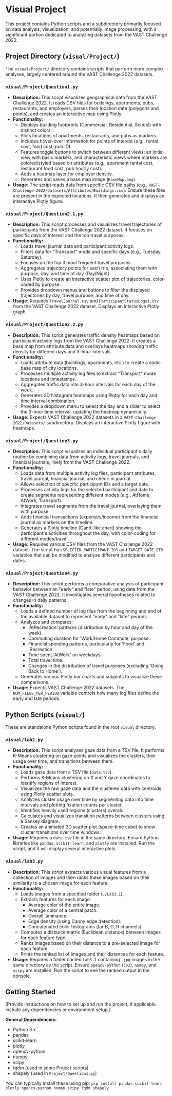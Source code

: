 # Visual Project

This project contains Python scripts and a subdirectory primarily focused on data analysis, visualization, and potentially image processing, with a significant portion dedicated to analyzing datasets from the VAST Challenge 2022.

## Project Directory (`visual/Project/`)

The `visual/Project/` directory contains scripts that perform more complex analyses, largely centered around the VAST Challenge 2022 datasets.

### `visual/Project/Question1.py`

- **Description:** This script visualizes geographical data from the VAST Challenge 2022. It reads CSV files for buildings, apartments, pubs, restaurants, and employers, parses their location data (polygons and points), and creates an interactive map using Plotly.
- **Functionality:**
  - Displays building footprints (Commercial, Residential, School) with distinct colors.
  - Plots locations of apartments, restaurants, and pubs as markers.
  - Includes hover-over information for points of interest (e.g., rental cost, food cost, pub ID).
  - Features toggle buttons to switch between different views: an initial view with basic markers, and characteristic views where markers are colored/styled based on attributes (e.g., apartment rental cost, restaurant food cost, pub hourly cost).
  - Adds a heatmap layer for employer density.
  - Generates and saves a base map image (`BaseMap.png`).
- **Usage:** The script reads data from specific CSV file paths (e.g., `VAST-Challenge-2022/Datasets/Attributes/Buildings.csv`). Ensure these files are present in the expected locations. It then generates and displays an interactive Plotly figure.

### `visual/Project/Question2.1.py`

- **Description:** This script processes and visualizes travel trajectories of participants from the VAST Challenge 2022 dataset. It focuses on specific days of interest and the top travel purposes.
- **Functionality:**
  - Loads travel journal data and participant activity logs.
  - Filters data for "Transport" mode and specific days (e.g., Tuesday, Saturday).
  - Focuses on the top 3 most frequent travel purposes.
  - Aggregates trajectory points for each trip, associating them with purpose, day, and time of day (Day/Night).
  - Uses Plotly to create an interactive scatter plot of trajectories, color-coded by purpose.
  - Provides dropdown menus and buttons to filter the displayed trajectories by day, travel purpose, and time of day.
- **Usage:** Requires `TravelJournal.csv` and `ParticipantStatusLogs1.csv` from the VAST Challenge 2022 dataset. Displays an interactive Plotly graph.

### `visual/Project/Question2.2.py`

- **Description:** This script generates traffic density heatmaps based on participant activity logs from the VAST Challenge 2022. It creates a base map from attribute data and overlays heatmaps showing traffic density for different days and 3-hour intervals.
- **Functionality:**
  - Loads attribute data (buildings, apartments, etc.) to create a static base map of city locations.
  - Processes multiple activity log files to extract "Transport" mode locations and timestamps.
  - Aggregates traffic data into 3-hour intervals for each day of the week.
  - Generates 2D histogram heatmaps using Plotly for each day and time interval combination.
  - Provides a dropdown menu to select the day and a slider to select the 3-hour time interval, updating the heatmap dynamically.
- **Usage:** Expects VAST Challenge 2022 datasets in a `VAST-Challenge-2022/Datasets/` subdirectory. Displays an interactive Plotly figure with heatmaps.

### `visual/Project/Question3.py`

- **Description:** This script visualizes an individual participant's daily routine by combining data from activity logs, travel journals, and financial journals, likely from the VAST Challenge 2022.
- **Functionality:**
  - Loads data from multiple activity log files, participant attributes, travel journal, financial journal, and check-in journal.
  - Allows selection of specific participant IDs and a target date.
  - Processes activity logs for the selected participant and date to create segments representing different modes (e.g., AtHome, AtWork, Transport).
  - Integrates travel segments from the travel journal, overlaying them with purpose.
  - Adds financial transactions (expenses/income) from the financial journal as markers on the timeline.
  - Generates a Plotly timeline (Gantt-like chart) showing the participant's activities throughout the day, with color-coding for different modes/travel.
- **Usage:** Requires various CSV files from the VAST Challenge 2022 dataset. The script has `SELECTED_PARTICIPANT_IDS` and `TARGET_DATE_STR` variables that can be modified to analyze different participants and dates.

### `visual/Project/Question4.py`

- **Description:** This script performs a comparative analysis of participant behavior between an "early" and "late" period, using data from the VAST Challenge 2022. It investigates several hypotheses related to changes in daily patterns.
- **Functionality:**
  - Loads a defined number of log files from the beginning and end of the available dataset to represent "early" and "late" periods.
  - Analyzes and compares:
    - 'AtRecreation' patterns (distribution by hour and day of the week).
    - Commuting duration for 'Work/Home Commute' purpose.
    - Financial spending patterns, particularly for 'Food' and 'Recreation'.
    - Time spent 'AtWork' on weekdays.
    - Total travel time.
    - Changes in the distribution of travel purposes (excluding 'Going Back to Home').
  - Generates various Plotly bar charts and subplots to visualize these comparisons.
- **Usage:** Expects VAST Challenge 2022 datasets. The `NUM_FILES_PER_PERIOD` variable controls how many log files define the early and late periods.

## Python Scripts (`visual/`)

These are standalone Python scripts found in the root `visual` directory.

### `visual/lab2.py`

- **Description:** This script analyzes gaze data from a TSV file. It performs K-Means clustering on gaze points and visualizes the clusters, their usage over time, and transitions between them.
- **Functionality:**
  - Loads gaze data from a TSV file (`data.tsv`).
  - Performs K-Means clustering on X and Y gaze coordinates to identify regions of interest.
  - Visualizes the raw gaze data and the clustered data with centroids using Plotly scatter plots.
  - Analyzes cluster usage over time by segmenting data into time intervals and plotting fixation counts per cluster.
  - Identifies heavily used regions (clusters) overall.
  - Calculates and visualizes transition patterns between clusters using a Sankey diagram.
  - Creates an animated 3D scatter plot (space-time cube) to show cluster transitions over time windows.
- **Usage:** Requires a `data.tsv` file in the same directory. Ensure Python libraries like `pandas`, `scikit-learn`, and `plotly` are installed. Run the script, and it will display several interactive plots.

### `visual/lab3.py`

- **Description:** This script extracts various visual features from a collection of images and then ranks these images based on their similarity to a chosen image for each feature.
- **Functionality:**
  - Loads images from a specified folder (`./Lab3.1`).
  - Extracts features for each image:
    - Average color of the entire image.
    - Average color of a central patch.
    - Overall luminance.
    - Edge density (using Canny edge detection).
    - Concatenated color histograms (for B, G, R channels).
  - Computes a distance matrix (Euclidean distance) between images for each feature type.
  - Ranks images based on their distance to a pre-selected image for each feature.
  - Prints the ranked list of images and their distances for each feature.
- **Usage:** Requires a folder named `Lab3.1` containing `.jpg` images in the same directory as the script. Ensure `opencv-python` (`cv2`), `numpy`, and `scipy` are installed. Run the script to see the ranked output in the console.

## Getting Started

[Provide instructions on how to set up and run the project, if applicable. Include any dependencies or environment setup.]

**General Dependencies:**

- Python 3.x
- pandas
- scikit-learn
- plotly
- opencv-python
- numpy
- scipy
- tqdm (used in some Project scripts)
- shapely (used in `Project/Question1.py`)

You can typically install these using pip:
`pip install pandas scikit-learn plotly opencv-python numpy scipy tqdm shapely`
